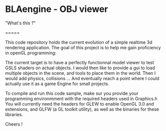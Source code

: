 BLAengine - OBJ viewer
===================================

"What's this ?"

=====

This code repository holds the current evolution of a simple realtime 3d rendering application.
The goal of this project is to help me gain proficiency in openGL programming:

The current target is to have a perfectly functionnal model viewer to test GSLS shaders on actual objects. I would then like to provide a gui to load multiple objects in the scene, and tools to place them in the world. 
Then I would add physics, collisions ... And eventually reach a point where I could actually use it as a game Engine for small projects.

To compile and run this code sample, make sur you provide your programming environmment with the required headers used in Graphics.h
You will currently need the headers for GLEW to enable OpenGL 3.0 and extensions, and GLFW (a GL toolkit utility), as well as the binaries for these libraries.

Cheers !
